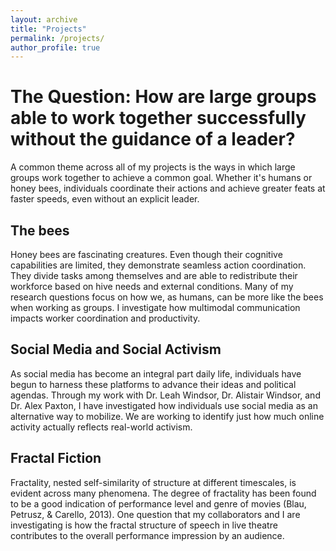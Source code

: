 ```yaml
---
layout: archive
title: "Projects"
permalink: /projects/
author_profile: true
---
```


# The Question: How are large groups able to work together successfully without the guidance of a leader?
A common theme across all of my projects is the ways in which large groups work together to achieve a common goal. Whether it's humans or honey bees, individuals coordinate their actions and achieve greater feats at faster speeds, even without an explicit leader.

## The bees
Honey bees are fascinating creatures. Even though their cognitive capabilities are limited, they demonstrate seamless action coordination. They divide tasks among themselves and are able to redistribute their workforce based on hive needs and external conditions. Many of my research questions focus on how we, as humans, can be more like the bees when working as groups. I investigate how multimodal communication impacts worker coordination and productivity.

## Social Media and Social Activism
As social media has become an integral part daily life, individuals have begun to harness these platforms to advance their ideas and political agendas. Through my work with Dr. Leah Windsor, Dr. Alistair Windsor, and Dr. Alex Paxton, I have investigated how individuals use social media as an alternative way to mobilize. We are working to identify just how much online activity actually reflects real-world activism.

## Fractal Fiction
Fractality, nested self-similarity of structure at different timescales, is evident across many phenomena. The degree of fractality has been found to be a good indication of performance level and genre of movies (Blau, Petrusz, & Carello, 2013). One question that my collaborators and I are investigating is how the fractal structure of speech in live theatre contributes to the overall performance impression by an audience.
